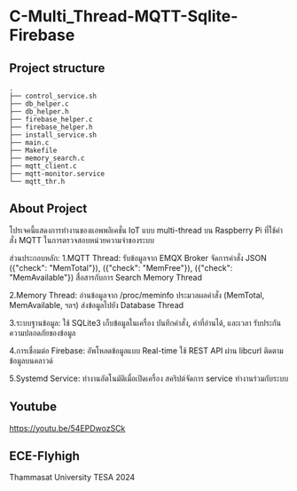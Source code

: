 # C-Multi_Thread-MQTT-Sqlite-Firebase
## Project structure
```
.
├── control_service.sh
├── db_helper.c
├── db_helper.h
├── firebase_helper.c
├── firebase_helper.h
├── install_service.sh
├── main.c
├── Makefile
├── memory_search.c
├── mqtt_client.c
├── mqtt-monitor.service
└── mqtt_thr.h
```

## About Project
โปรเจคนี้แสดงการทำงานของแอพพลิเคชั่น IoT แบบ multi-thread บน Raspberry Pi ที่ใช้คำสั่ง MQTT ในการตรวจสอบหน่วยความจำของระบบ

ส่วนประกอบหลัก:
1.MQTT Thread:
รับข้อมูลจาก EMQX Broker
จัดการคำสั่ง JSON ({"check": "MemTotal"}), ({"check": "MemFree"}), ({"check": "MemAvailable"})
สื่อสารกับการ Search Memory Thread

2.Memory Thread:
อ่านข้อมูลจาก /proc/meminfo
ประมวลผลคำสั่ง (MemTotal, MemAvailable, ฯลฯ)
ส่งข้อมูลไปยัง Database Thread

3.ระบบฐานข้อมูล:
ใช้ SQLite3 เก็บข้อมูลในเครื่อง
บันทึกคำสั่ง, ค่าที่อ่านได้, และเวลา
รับประกันความปลอดภัยของข้อมูล

4.การเชื่อมต่อ Firebase:
อัพโหลดข้อมูลแบบ Real-time
ใช้ REST API ผ่าน libcurl
ติดตามข้อมูลบนคลาวด์

5.Systemd Service:
ทำงานอัตโนมัติเมื่อเปิดเครื่อง
สคริปต์จัดการ service
ทำงานร่วมกับระบบ

## Youtube
https://youtu.be/54EPDwozSCk

## ECE-Flyhigh
Thammasat University TESA 2024
